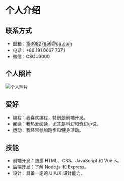 # 个人介绍

## 联系方式

- 邮箱：[1530827856@qq.com](1530827856@qq.com)
- 电话：+86 191 0667 7371
- 微信：CSOU3000

## 个人照片

![个人照片](/logo.png)

## 爱好

- 编程：我喜欢编程，特别是前端开发。
- 阅读：我热爱阅读，尤其是科幻和奇幻小说。
- 运动：我经常参加跑步和健身活动。

## 技能

- 前端开发：熟悉 HTML、CSS、JavaScript 和 Vue.js。
- 后端开发：了解 Node.js 和 Express。
- 设计：具备一定的 UI/UX 设计能力。

